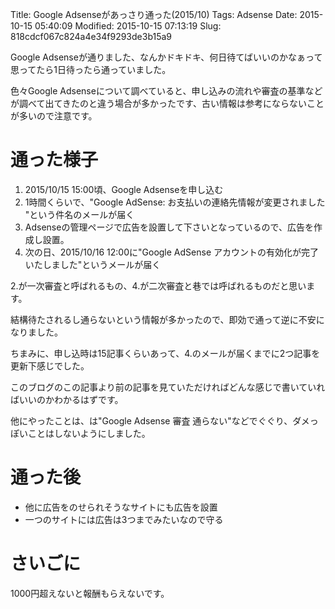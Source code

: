 Title: Google Adsenseがあっさり通った(2015/10)
Tags: Adsense
Date: 2015-10-15 05:40:09
Modified: 2015-10-15 07:13:19
Slug: 818cdcf067c824a4e34f9293de3b15a9

Google Adsenseが通りました、なんかドキドキ、何日待てばいいのかなぁって思ってたら1日待ったら通っていました。

色々Google Adsenseについて調べていると、申し込みの流れや審査の基準などが調べて出てきたのと違う場合が多かったです、古い情報は参考にならないことが多いので注意です。

# 通った様子

1. 2015/10/15 15:00頃、Google Adsenseを申し込む
2. 1時間くらいで、"Google AdSense: お支払いの連絡先情報が変更されました "という件名のメールが届く
3. Adsenseの管理ページで広告を設置して下さいとなっているので、広告を作成し設置。
4. 次の日、2015/10/16 12:00に"Google AdSense アカウントの有効化が完了いたしました"というメールが届く

2.が一次審査と呼ばれるもの、4.が二次審査と巷では呼ばれるものだと思います。

結構待たされるし通らないという情報が多かったので、即効で通って逆に不安になりました。

ちまみに、申し込時は15記事くらいあって、4.のメールが届くまでに2つ記事を更新下感じでした。

このブログのこの記事より前の記事を見ていただければどんな感じで書いていればいいのかわかるはずです。

他にやったことは、は"Google Adsense 審査 通らない"などでぐぐり、ダメっぽいことはしないようにしました。

# 通った後

* 他に広告をのせられそうなサイトにも広告を設置
* 一つのサイトには広告は3つまでみたいなので守る

# さいごに

1000円超えないと報酬もらえないです。
